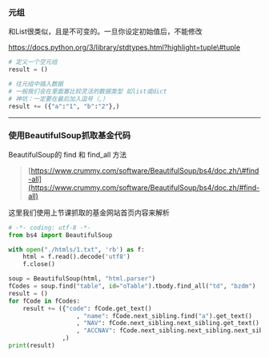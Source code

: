 ### 元组

和List很类似，且是不可变的。一旦你设定初始值后，不能修改

https://docs.python.org/3/library/stdtypes.html?highlight=tuple\#tuple

```py
# 定义一个空元组
result = ()

# 往元组中插入数据
# 一般我们会在里面塞比较灵活的数据类型 如list或dict
# 神坑：一定要在最后加入逗号（,）
result += ({"a":"1", "b":"2"},)
```

---

### 使用BeautifulSoup抓取基金代码

BeautifulSoup的 find 和 find\_all 方法

> [https://www.crummy.com/software/BeautifulSoup/bs4/doc.zh/\#find-all](https://www.crummy.com/software/BeautifulSoup/bs4/doc.zh/#find-all)

这里我们使用上节课抓取的基金网站首页内容来解析

```py
# -*- coding: utf-8 -*-
from bs4 import BeautifulSoup

with open("./htmls/1.txt", 'rb') as f:
    html = f.read().decode('utf8')
    f.close()

soup = BeautifulSoup(html, "html.parser")
fCodes = soup.find("table", id="oTable").tbody.find_all("td", "bzdm")  # 基金编码
result = ()
for fCode in fCodes:
    result += ({"code": fCode.get_text()
                   , "name": fCode.next_sibling.find("a").get_text()
                   , "NAV": fCode.next_sibling.next_sibling.get_text()
                   , "ACCNAV": fCode.next_sibling.next_sibling.next_sibling.get_text()}
               ,)
print(result)
```



